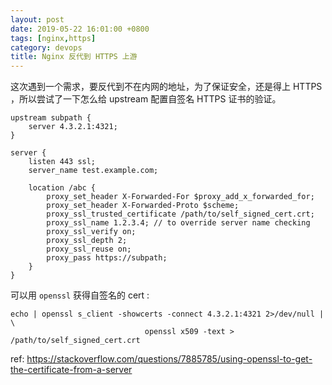 ```yaml
---
layout: post
date: 2019-05-22 16:01:00 +0800
tags: [nginx,https]
category: devops
title: Nginx 反代到 HTTPS 上游
---
```


这次遇到一个需求，要反代到不在内网的地址，为了保证安全，还是得上 HTTPS ，所以尝试了一下怎么给 upstream 配置自签名 HTTPS 证书的验证。

```
upstream subpath {
    server 4.3.2.1:4321;
}

server {
    listen 443 ssl;
    server_name test.example.com;

    location /abc {
        proxy_set_header X-Forwarded-For $proxy_add_x_forwarded_for;
        proxy_set_header X-Forwarded-Proto $scheme;
        proxy_ssl_trusted_certificate /path/to/self_signed_cert.crt;
        proxy_ssl_name 1.2.3.4; // to override server name checking
        proxy_ssl_verify on;
        proxy_ssl_depth 2;
        proxy_ssl_reuse on;
        proxy_pass https://subpath;
    }
}
```

可以用 `openssl` 获得自签名的 cert :

```
echo | openssl s_client -showcerts -connect 4.3.2.1:4321 2>/dev/null | \
                              openssl x509 -text > /path/to/self_signed_cert.crt
```

ref: https://stackoverflow.com/questions/7885785/using-openssl-to-get-the-certificate-from-a-server
